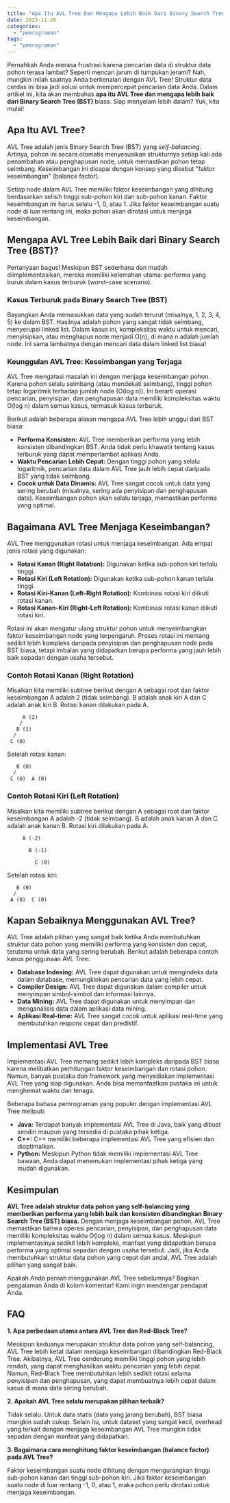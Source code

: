 ```yaml
---
title: "Apa Itu AVL Tree Dan Mengapa Lebih Baik Dari Binary Search Tree?"
date: 2025-11-26
categories: 
  - "pemrograman"
tags: 
  - "pemrograman"
---
```


Pernahkah Anda merasa frustrasi karena pencarian data di struktur data pohon terasa lambat? Seperti mencari jarum di tumpukan jerami? Nah, mungkin inilah saatnya Anda berkenalan dengan AVL Tree! Struktur data cerdas ini bisa jadi solusi untuk mempercepat pencarian data Anda. Dalam artikel ini, kita akan membahas **apa itu AVL Tree dan mengapa lebih baik dari Binary Search Tree (BST)** biasa. Siap menyelam lebih dalam? Yuk, kita mulai!

## Apa Itu AVL Tree?

AVL Tree adalah jenis Binary Search Tree (BST) yang _self-balancing_. Artinya, pohon ini secara otomatis menyesuaikan strukturnya setiap kali ada penambahan atau penghapusan node, untuk memastikan pohon tetap seimbang. Keseimbangan ini dicapai dengan konsep yang disebut "faktor keseimbangan" (balance factor).

Setiap node dalam AVL Tree memiliki faktor keseimbangan yang dihitung berdasarkan selisih tinggi sub-pohon kiri dan sub-pohon kanan. Faktor keseimbangan ini harus selalu -1, 0, atau 1. Jika faktor keseimbangan suatu node di luar rentang ini, maka pohon akan dirotasi untuk menjaga keseimbangan.

## Mengapa AVL Tree Lebih Baik dari Binary Search Tree (BST)?

Pertanyaan bagus! Meskipun BST sederhana dan mudah diimplementasikan, mereka memiliki kelemahan utama: performa yang buruk dalam kasus terburuk (worst-case scenario).

### Kasus Terburuk pada Binary Search Tree (BST)

Bayangkan Anda memasukkan data yang sudah terurut (misalnya, 1, 2, 3, 4, 5) ke dalam BST. Hasilnya adalah pohon yang sangat tidak seimbang, menyerupai linked list. Dalam kasus ini, kompleksitas waktu untuk mencari, menyisipkan, atau menghapus node menjadi O(n), di mana n adalah jumlah node. Ini sama lambatnya dengan mencari data dalam linked list biasa!

### Keunggulan AVL Tree: Keseimbangan yang Terjaga

AVL Tree mengatasi masalah ini dengan menjaga keseimbangan pohon. Karena pohon selalu seimbang (atau mendekati seimbang), tinggi pohon tetap logaritmik terhadap jumlah node (O(log n)). Ini berarti operasi pencarian, penyisipan, dan penghapusan data memiliki kompleksitas waktu O(log n) dalam semua kasus, termasuk kasus terburuk.

Berikut adalah beberapa alasan mengapa AVL Tree lebih unggul dari BST biasa:

- **Performa Konsisten:** AVL Tree memberikan performa yang lebih konsisten dibandingkan BST. Anda tidak perlu khawatir tentang kasus terburuk yang dapat memperlambat aplikasi Anda.
- **Waktu Pencarian Lebih Cepat:** Dengan tinggi pohon yang selalu logaritmik, pencarian data dalam AVL Tree jauh lebih cepat daripada BST yang tidak seimbang.
- **Cocok untuk Data Dinamis:** AVL Tree sangat cocok untuk data yang sering berubah (misalnya, sering ada penyisipan dan penghapusan data). Keseimbangan pohon akan selalu terjaga, memastikan performa yang optimal.

## Bagaimana AVL Tree Menjaga Keseimbangan?

AVL Tree menggunakan rotasi untuk menjaga keseimbangan. Ada empat jenis rotasi yang digunakan:

- **Rotasi Kanan (Right Rotation):** Digunakan ketika sub-pohon kiri terlalu tinggi.
- **Rotasi Kiri (Left Rotation):** Digunakan ketika sub-pohon kanan terlalu tinggi.
- **Rotasi Kiri-Kanan (Left-Right Rotation):** Kombinasi rotasi kiri diikuti rotasi kanan.
- **Rotasi Kanan-Kiri (Right-Left Rotation):** Kombinasi rotasi kanan diikuti rotasi kiri.

Rotasi ini akan mengatur ulang struktur pohon untuk menyeimbangkan faktor keseimbangan node yang terpengaruh. Proses rotasi ini memang sedikit lebih kompleks daripada penyisipan dan penghapusan node pada BST biasa, tetapi imbalan yang didapatkan berupa performa yang jauh lebih baik sepadan dengan usaha tersebut.

### Contoh Rotasi Kanan (Right Rotation)

Misalkan kita memiliki subtree berikut dengan A sebagai root dan faktor keseimbangan A adalah 2 (tidak seimbang). B adalah anak kiri A dan C adalah anak kiri B. Rotasi kanan dilakukan pada A.

```
     A (2)
    /
   B (1)
  /
 C (0)
```

Setelah rotasi kanan:

```
   B (0)
  /  
 C (0)  A (0)
```

### Contoh Rotasi Kiri (Left Rotation)

Misalkan kita memiliki subtree berikut dengan A sebagai root dan faktor keseimbangan A adalah -2 (tidak seimbang). B adalah anak kanan A dan C adalah anak kanan B. Rotasi kiri dilakukan pada A.

```
     A (-2)
      
       B (-1)
        
         C (0)
```

Setelah rotasi kiri:

```
   B (0)
  /  
 A (0)  C (0)
```

## Kapan Sebaiknya Menggunakan AVL Tree?

AVL Tree adalah pilihan yang sangat baik ketika Anda membutuhkan struktur data pohon yang memiliki performa yang konsisten dan cepat, terutama untuk data yang sering berubah. Berikut adalah beberapa contoh kasus penggunaan AVL Tree:

- **Database Indexing:** AVL Tree dapat digunakan untuk mengindeks data dalam database, memungkinkan pencarian data yang lebih cepat.
- **Compiler Design:** AVL Tree dapat digunakan dalam compiler untuk menyimpan simbol-simbol dan informasi lainnya.
- **Data Mining:** AVL Tree dapat digunakan untuk menyimpan dan menganalisis data dalam aplikasi data mining.
- **Aplikasi Real-time:** AVL Tree sangat cocok untuk aplikasi real-time yang membutuhkan respons cepat dan prediktif.

## Implementasi AVL Tree

Implementasi AVL Tree memang sedikit lebih kompleks daripada BST biasa karena melibatkan perhitungan faktor keseimbangan dan rotasi pohon. Namun, banyak pustaka dan framework yang menyediakan implementasi AVL Tree yang siap digunakan. Anda bisa memanfaatkan pustaka ini untuk menghemat waktu dan tenaga.

Beberapa bahasa pemrograman yang populer dengan implementasi AVL Tree meliputi:

- **Java:** Terdapat banyak implementasi AVL Tree di Java, baik yang dibuat sendiri maupun yang tersedia di pustaka pihak ketiga.
- **C++:** C++ memiliki beberapa implementasi AVL Tree yang efisien dan dioptimalkan.
- **Python:** Meskipun Python tidak memiliki implementasi AVL Tree bawaan, Anda dapat menemukan implementasi pihak ketiga yang mudah digunakan.

## Kesimpulan

**AVL Tree adalah struktur data pohon yang self-balancing yang memberikan performa yang lebih baik dan konsisten dibandingkan Binary Search Tree (BST) biasa.** Dengan menjaga keseimbangan pohon, AVL Tree memastikan bahwa operasi pencarian, penyisipan, dan penghapusan data memiliki kompleksitas waktu O(log n) dalam semua kasus. Meskipun implementasinya sedikit lebih kompleks, manfaat yang didapatkan berupa performa yang optimal sepadan dengan usaha tersebut. Jadi, jika Anda membutuhkan struktur data pohon yang cepat dan andal, AVL Tree adalah pilihan yang sangat baik.

Apakah Anda pernah menggunakan AVL Tree sebelumnya? Bagikan pengalaman Anda di kolom komentar! Kami ingin mendengar pendapat Anda.

## FAQ

**1\. Apa perbedaan utama antara AVL Tree dan Red-Black Tree?**

Meskipun keduanya merupakan struktur data pohon yang self-balancing, AVL Tree lebih ketat dalam menjaga keseimbangan dibandingkan Red-Black Tree. Akibatnya, AVL Tree cenderung memiliki tinggi pohon yang lebih rendah, yang dapat menghasilkan waktu pencarian yang lebih cepat. Namun, Red-Black Tree membutuhkan lebih sedikit rotasi selama penyisipan dan penghapusan, yang dapat membuatnya lebih cepat dalam kasus di mana data sering berubah.

**2\. Apakah AVL Tree selalu merupakan pilihan terbaik?**

Tidak selalu. Untuk data statis (data yang jarang berubah), BST biasa mungkin sudah cukup. Selain itu, untuk dataset yang sangat kecil, overhead yang terkait dengan menjaga keseimbangan AVL Tree mungkin tidak sepadan dengan manfaat yang didapatkan.

**3\. Bagaimana cara menghitung faktor keseimbangan (balance factor) pada AVL Tree?**

Faktor keseimbangan suatu node dihitung dengan mengurangkan tinggi sub-pohon kanan dari tinggi sub-pohon kiri. Jika faktor keseimbangan suatu node di luar rentang -1, 0, atau 1, maka pohon perlu dirotasi untuk menjaga keseimbangan.
